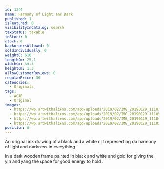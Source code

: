 ```yaml
---
id: 1244
name: Harmony of Light and Dark
published: 1
isFeatured: 0
visibilityInCatalog: search
taxStatus: taxable
inStock: 0
stock: 0
backordersAllowed: 0
soldIndividually: 0
weightG: 610
lengthCm: 25.1
widthCm: 35.5
heightCm: 1.3
allowCustomerReviews: 0
regularPrice: 36
categories:
  - Originals
tags:
  - ACAB
  - Original
images:
  - https://wp.artwithaliens.com/app/uploads/2019/02/IMG_20190129_111012-01-scaled.jpeg
  - https://wp.artwithaliens.com/app/uploads/2019/02/IMG_20190129_111051-01-scaled.jpeg
  - https://wp.artwithaliens.com/app/uploads/2019/02/IMG_20190129_111040-01-scaled.jpeg
  - https://wp.artwithaliens.com/app/uploads/2019/02/IMG_20190129_111035-01-scaled.jpeg
position: 0
---
```


An original ink drawing of a black and a white cat representing da harmony of light and darkness in everything .

In a dark wooden frame painted in black and white and gold for giving the yin and yang the space for good energy to hold .
